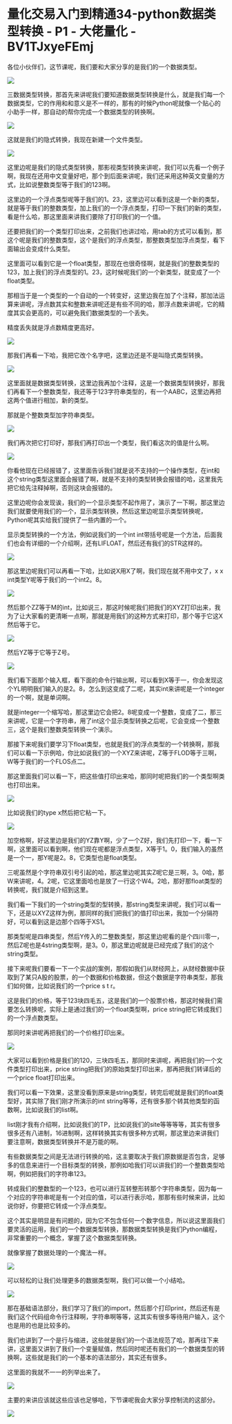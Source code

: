 # 量化交易入门到精通34-python数据类型转换 - P1 - 大佬量化 - BV1TJxyeFEmj

各位小伙伴们，这节课呢，我们要和大家分享的是我们的一个数据类型。

![](img/3c01244b7fef9efeadf7fdccd6b40286_1.png)

三数据类型转换，那首先来讲呢我们要知道数据类型转换是什么，就是我们每一个数据类型，它的作用和和意义是不一样的，那有的时候Python呢就像一个贴心的小助手一样，那自动的帮你完成一个数据类型的转换啊。



![](img/3c01244b7fef9efeadf7fdccd6b40286_3.png)

这就是我们的隐式转换，我现在新建一个文件类型。

![](img/3c01244b7fef9efeadf7fdccd6b40286_5.png)

这里边呢是我们的隐式类型转换，那影视类型转换来讲呢，我们可以先看一个例子啊，我现在还用中文变量好吧，那个到后面来讲呢，我们还采用这种英文变量的方式，比如说整数类型等于我们的123啊。

这里边的一个浮点类型呢等于我们的1。23，这里边可以看到这是一个新的类型，就是等于我们的整数类型，加上我们的一个浮点类型，打印一下我们的新的类型，看是什么哈，那这里面来讲我们要除了打印我们的一个值。

还要把我们的一个类型打印出来，之前我们也讲过哈，用tab的方式可以看到，那这个呢是我们的整数类型，这个是我们的浮点类型，那整数类型加浮点类型，看下面输出会变成什么类型。

这里面可以看到它是一个float类型，那现在也很奇怪啊，就是我们的整数类型的123，加上我们的浮点类型的1。23，这时候呢我们的一个新类型，就变成了一个float类型。

那相当于是一个类型的一个自动的一个转变好，这里边我在加了个注释，那加法运算来讲呢，浮点数其实和整数来讲呢还是有些不同的哈，那浮点数来讲呢，它的精度其实会更高的，可以避免我们数据类型的一个丢失。

精度丢失就是浮点数精度更高好。

![](img/3c01244b7fef9efeadf7fdccd6b40286_7.png)

那我们再看一下哈，我把它改个名字吧，这里边还是不是叫隐式类型转换。

![](img/3c01244b7fef9efeadf7fdccd6b40286_9.png)

这里面就是数据类型转换，这里边我再加个注释，这是一个数据类型转换好，那我们再看下一个整数类型，我还等于123字符串类型的，有一个AABC，这里边再把这两个值进行相加，新的类型。

那就是个整数类型加字符串类型。

![](img/3c01244b7fef9efeadf7fdccd6b40286_11.png)

我们再次把它打印好，那我们再打印出一个类型，我们看这次的值是什么啊。

![](img/3c01244b7fef9efeadf7fdccd6b40286_13.png)

你看他现在已经报错了，这里面告诉我们就是说不支持的一个操作类型，在int和这个string类型这里面会报错了啊，就是不支持的类型转换会报错的哈，这里我先把它给先注释掉啊，否则这块会报错的。

这里边呢你会发现诶，我们的一个显示类型不起作用了，演示了一下啊，那这里边我们就要使用我们的一个，显示类型转换，然后这里边呢显示类型转换呢，Python呢其实给我们提供了一些内置的一个。

显示类型转换的一个方法，例如说我们的一个int int带括号呢是一个方法，后面我们也会有详细的一个介绍啊，还有LIFLOAT，然后还有我们的STR这样的。



![](img/3c01244b7fef9efeadf7fdccd6b40286_15.png)

那这里边呢我们可以再看一下哈，比如说X用X了啊，我们现在就不用中文了，x x int类型Y呢等于我们的一个int2。8。



![](img/3c01244b7fef9efeadf7fdccd6b40286_17.png)

然后那个ZZ等于M的int，比如说三，那这时候呢我们把我们的XYZ打印出来，我为了让大家看的更清晰一点啊，那就是用我们的这种方式来打印，那个等于它这X然后等于它。



![](img/3c01244b7fef9efeadf7fdccd6b40286_19.png)

然后YZ等于它等于Z号。

![](img/3c01244b7fef9efeadf7fdccd6b40286_21.png)

我们看下面那个输入框，看下面的命令行输出啊，可以看到X等于一，你会发现这个YL明明我们输入的是2。8，怎么到这变成了二呢，其实int来讲呢是一个integer的一个啊，就是单词啊。

就是integer一个缩写哈，那这里边它会把2。8呢变成一个整数，变成了二，那三来讲呢，它是一个字符串，用了int这个显示类型转换之后呢，它会变成一个整数三，这个是我们整数类型转换一个演示。

那接下来呢我们要学习下float类型，也就是我们的浮点类型的一个转换啊，那我们可以看一下示例哈，你比如说我们的一个XYZ来讲呢，Z等于FLOD等于三啊，W等于我们的一个FLOS点二。

那这里面我们可以看一下，把这些值打印出来哈，那同时呢把我们的一个类型啊类也打印出来。

![](img/3c01244b7fef9efeadf7fdccd6b40286_23.png)

比如说我们的type x然后把它粘一下。

![](img/3c01244b7fef9efeadf7fdccd6b40286_25.png)

加空格啊，好这里边是我们的YZ靠Y啊，少了一个Z好，我们先打印一下，看一下啊，这里面可以看到啊，他们现在呢都是浮点类型，X等于1。0，我们输入的虽然是一个一，那Y呢是2。8，它类型也是float类型。

三呢虽然是个字符串双引号引起的哈，那这里边呢其实Z呢它是三啊，3。0哈，那W来讲呢，4。2呢，它这里面哈也是放了一行这个W4。2哈，那好那float类型的转换呢，我们就是介绍到这里。

我们看一下我们的一个string类型的型转换，那string类型来讲呢，我们可以看一下，还是以XYZ这样为例，那同样的我们把我们的值打印出来，我加一个分隔符好，可以看到这是边那个四等于XS1。

那类型呢是四串类型，然后Y传入的二整数类型，那这里边呢看的是个四川零一，然后Z呢也是4string类型啊，是3。0，那这里边呢就是已经完成了我们的这个string类型。

接下来呢我们要看一下一个实战的案例，那假如我们从财经网上，从财经数据中获取到了某只A股的股票，的一个数据和价格数据，但这个数据是字符串类型，那我们如何做，比如说我们的一个price s t r。

这是我们的价格，等于123块四毛五，这是我们的一个股票价格，那这时候我们需要怎么转换呢，实际上是通过我们的一个float类型啊，price string把它转成我们的一个浮点数类型。

那同时来讲呢再把我们的一个价格打印出来。

![](img/3c01244b7fef9efeadf7fdccd6b40286_27.png)

大家可以看到价格是我们的120，三块四毛五，那同时来讲呢，再把我们的一个文件类型打印出来，price string把我们的原始类型打印出来，那再把我们转译后的一个price float打印出来。

我们可以看一下效果，这里没看到原来是string类型，转完后呢就是我们的float类型好，其实除了我们刚才所演示的int string等等，还有很多那个转其他类型的函数啊，比如说我们的list啊。

list刚才我有介绍啊，比如说我们的TP，比如说我们的site等等等等，其实有很多很多还有八进制，16进制啊，这样转换其实有很多种方式啊，那这里边来讲我们要注意啊，数据类型转换并不是万能的啊。

有些数据类型之间是无法进行转换的哈，这主要取决于我们原数据是否包含，足够多的信息来进行一个目标类型的转换，那例如哈我们可以讲我们的一个整数类型哈啊，例如把我们的字符串123。

转成我们的整数型的一个123，也可以进行互转整形转那个字符串类型，因为每一个对应的字符串呢是有一个对应的值，可以进行表示哈，那那有些时候来讲，比如说你好，你要把它转成一个浮点类型。

这个其实是明显是有问题的，因为它不包含任何一个数字信息，所以说这里面我们要灵活的运用，我们的一个数据类型转换，那数据类型转换是我们Python编程，非常重要的一个概念，掌握了这个数据类型转换。

就像掌握了数据处理的一个魔法一样。

![](img/3c01244b7fef9efeadf7fdccd6b40286_29.png)

可以轻松的让我们处理更多的数据类型啊，我们可以做一个小结哈。

![](img/3c01244b7fef9efeadf7fdccd6b40286_31.png)

那在基础语法部分，我们学习了我们的import，然后那个打印print，然后还有是我们这个代码组命令行注释啊，字符串啊等等，这其实有很多等待用户输入，这个也是用的也是比较多的。

我们也讲到了一个是行与缩进，这些就是我们的一个语法规范了哈，那再往下来讲，这里面又讲到了我们一个变量赋值，然后同时呢还有我们的一个数据类型的转换啊，这些就是我们的一个基本的语法部分，其实还有很多。

这里面的我就不一一的列举出来了。

![](img/3c01244b7fef9efeadf7fdccd6b40286_33.png)

主要的来讲应该就这些应该也足够哈，下节课呢我会大家分享控制流的这部分。

![](img/3c01244b7fef9efeadf7fdccd6b40286_35.png)